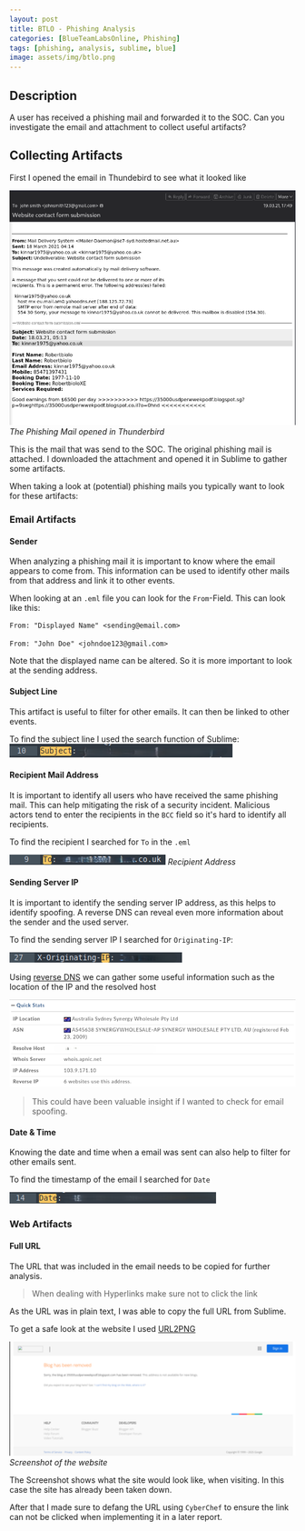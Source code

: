 ```yaml
---
layout: post
title: BTLO - Phishing Analysis
categories: [BlueTeamLabsOnline, Phishing]
tags: [phishing, analysis, sublime, blue]
image: assets/img/btlo.png
---
```


## Description
A user has received a phishing mail and forwarded it to the SOC.
Can you investigate the email and attachment to collect useful artifacts?

## Collecting Artifacts

First I opened the email in Thundebird to see what it looked like

![Phishing Mail](/assets/img/BTLO_Phishing/mail.png)
*The Phishing Mail opened in Thunderbird*

This is the mail that was send to the SOC. The original phishing mail is attached.
I downloaded the attachment and opened it in Sublime to gather some artifacts.

When taking a look at (potential) phishing mails you typically want to look for these 
artifacts:

### Email Artifacts

#### Sender
When analyzing a phishing mail it is important to know where the email appears to come from.
This information can be used to identify other mails from that address and link it to other
events.

When looking at an `.eml` file you can look for the `From`-Field. This can look like this:

```
From: "Displayed Name" <sending@email.com>

From: "John Doe" <johndoe123@gmail.com>
```

Note that the displayed name can be altered. So it is more important to look at the sending 
address.

#### Subject Line
This artifact is useful to filter for other emails. It can then be linked to other events.

To find the subject line I used the search function of Sublime:
![Subject Line](/assets/img/BTLO_Phishing/subject.png)

#### Recipient Mail Address
It is important to identify all users who have received the same phishing mail. This can help 
mitigating the risk of a security incident.
Malicious actors tend to enter the recipients in the `BCC` field so it's hard to identify all
recipients.

To find the recipient I searched for `To` in the `.eml`

![Recipient Address](/assets/img/BTLO_Phishing/recipient.png)
*Recipient Address*

#### Sending Server IP
It is important to identify the sending server IP address, as this helps to identify spoofing.
A reverse DNS can reveal even more information about the sender and the used server.

To find the sending server IP I searched for `Originating-IP`:

![Originating IP](assets/img/BTLO_Phishing/originating.png)

Using [reverse DNS](https://whois.domaintools.com) we can gather some useful information such as the location
of the IP and the resolved host

![Resolved Host](/assets/img/BTLO_Phishing/resolved.png)

> This could have been valuable insight if I wanted to check for email spoofing.

#### Date & Time
Knowing the date and time when a email was sent can also help to filter for other emails
sent.

To find the timestamp of the email I searched for `Date`

![Date and Time](/assets/img/BTLO_Phishing/date.png)


### Web Artifacts

#### Full URL
The URL that was included in the email needs to be copied for further analysis.

> When dealing with Hyperlinks make sure not to click the link

As the URL was in plain text, I was able to copy the full URL from Sublime.

To get a safe look at the website I used [URL2PNG](https://www.url2.png.com)

![Screenshot of the Website](/assets/img/BTLO_Phishing/url2png.png)
*Screenshot of the website*

The Screenshot shows what the site would look like, when visiting.
In this case the site has already been taken down.

After that I made sure to defang the URL using `CyberChef` to ensure the link can not be clicked when implementing it
in a later report.
